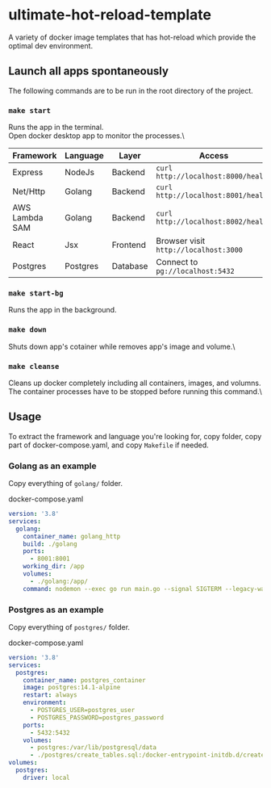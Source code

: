 # ultimate-hot-reload-template
A variety of docker image templates that has hot-reload which provide the optimal dev environment.

## Launch all apps spontaneously

The following commands are to be run in the root directory of the project.

### `make start`

Runs the app in the terminal.\
Open docker desktop app to monitor the processes.\

| Framework      | Language | Layer    | Access                                |
| -------------- | -------- | -------- | ------------------------------------- |
| Express        | NodeJs   | Backend  | `curl http://localhost:8000/health`   |
| Net/Http       | Golang   | Backend  | `curl http://localhost:8001/health`   |
| AWS Lambda SAM | Golang   | Backend  | `curl http://localhost:8002/health`   |
| React          | Jsx      | Frontend | Browser visit `http://localhost:3000` |
| Postgres       | Postgres | Database | Connect to `pg://localhost:5432`      |

### `make start-bg`

Runs the app in the background.

### `make down`

Shuts down app's cotainer while removes app's image and volume.\

### `make cleanse`

Cleans up docker completely including all containers, images, and volumns.\
The container processes have to be stopped before running this command.\

## Usage

To extract the framework and language you're looking for, copy folder, copy part of docker-compose.yaml, and copy `Makefile` if needed.

### Golang as an example

Copy everything of `golang/` folder.

docker-compose.yaml
```yaml
version: '3.8'
services:
  golang:
    container_name: golang_http
    build: ./golang
    ports:
      - 8001:8001
    working_dir: /app
    volumes:
      - ./golang:/app/
    command: nodemon --exec go run main.go --signal SIGTERM --legacy-watch --ext .go,.mod,.sum
```

### Postgres as an example

Copy everything of `postgres/` folder.

docker-compose.yaml
```yaml
version: '3.8'
services:
  postgres:
    container_name: postgres_container
    image: postgres:14.1-alpine
    restart: always
    environment:
      - POSTGRES_USER=postgres_user
      - POSTGRES_PASSWORD=postgres_password
    ports:
      - 5432:5432
    volumes:
      - postgres:/var/lib/postgresql/data
      - ./postgres/create_tables.sql:/docker-entrypoint-initdb.d/create_tables.sql
volumes:
  postgres:
    driver: local
```